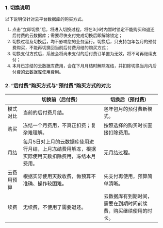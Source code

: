 ### 1. 切换说明
以下说明仅针对云平台数据库的购买方式。
1. 点击“立即切换”后，将进入切换过程，将在3小时内暂时锁定不能购买和退还后付费的云数据库；需要尽快支付完成切换后即解除锁定；
2. 切换过程及切换后，均不影响您的业务运行。切换后，只支持包年包月的预付费购买，不能再切换回当前后付费月结的购买方式；
3. 切换支付方式后，系统会将尚未支付的后付费订单置为无效，将不可再继续支付；
4. 本月已冻结的云数据库费用，会在下月月结时解除冻结，并扣除切换当月内后付费的云数据库使用费用。

### 2. “后付费”购买方式与“预付费”购买方式的对比
||切换前（后付费）|	切换后（预付费）|
|--|--|--|
|模式对比|	当前的后付费月结。|	包年包月的预付费新模式。|
|购买|	冻结一个月费用，不真正扣费；复杂难理解。|	按照选择的购买时长直接扣除费用。|
|月结|	每月5日对上月的云数据库使用进行月结，上月冻结费用解冻，根据实际使用天数扣除费用，冻结本月费用。|	无月结过程。|
|云费用预算|	根据实际使用天数收费，做预算不准确、操作较困难。|	先支付再使用，预算简单清晰。|
|续费|	无续费，不使用了需要退还。|	云数据库有到期时间，需要在到期时间前续费，购买继续使用的时长。|